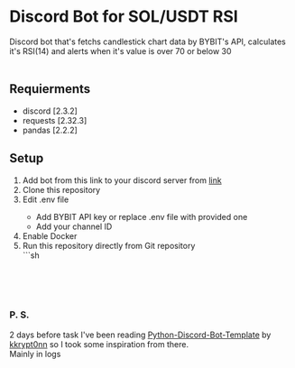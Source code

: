 # Discord Bot for SOL/USDT RSI
Discord bot that's fetchs candlestick chart data by BYBIT's API, calculates it's RSI(14) and alerts when it's value is over 70 or below 30
<br/>
<br/>
## Requierments
<ul>
<li>discord [2.3.2]</li>
<li>requests [2.32.3]</li>
<li>pandas [2.2.2]</li>
</ul>

## Setup
<ol>
  <li>Add bot from this link to your discord server from <a href="https://discord.com/oauth2/authorize?client_id=1254184996164337774&permissions=1126984386608192&integration_type=0&scope=bot">link</a></li>
  <li>Clone this repository</li>
  <li>Edit .env file</li>
    <ul>
      <li>Add BYBIT API key or replace .env file with provided one</li>
      <li>Add your channel ID</li>
    </ul>
  <li>Enable Docker</li>
  <li>Run this repository directly from Git repository</li>
```sh


</ol>


<br/><br/><br/>
### P. S.
2 days before task I've been reading <a href='https://github.com/kkrypt0nn/Python-Discord-Bot-Template'>Python-Discord-Bot-Template</a> by <a href="https://github.com/kkrypt0nn">kkrypt0nn</a> so I took some inspiration from there.<br/>
Mainly in logs

